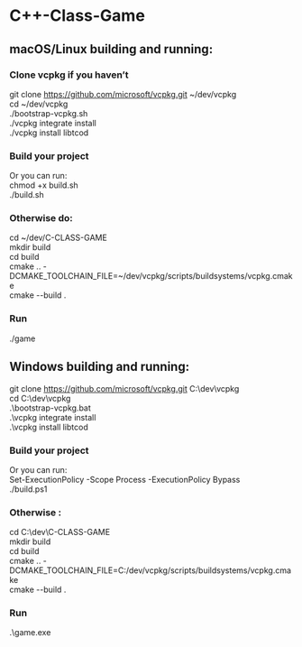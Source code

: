 # C++-Class-Game

##  macOS/Linux building and running:

### Clone vcpkg if you haven’t

git clone https://github.com/microsoft/vcpkg.git ~/dev/vcpkg  
cd ~/dev/vcpkg  
./bootstrap-vcpkg.sh  
./vcpkg integrate install  
./vcpkg install libtcod

### Build your project

Or you can run:  
chmod +x build.sh  
./build.sh

### Otherwise do:

cd ~/dev/C-CLASS-GAME  
mkdir build  
cd build  
cmake .. -DCMAKE_TOOLCHAIN_FILE=~/dev/vcpkg/scripts/buildsystems/vcpkg.cmake  
cmake --build .

### Run
./game

## Windows building and running:

git clone https://github.com/microsoft/vcpkg.git C:\dev\vcpkg  
cd C:\dev\vcpkg  
.\bootstrap-vcpkg.bat  
.\vcpkg integrate install  
.\vcpkg install libtcod  

### Build your project

Or you can run:  
Set-ExecutionPolicy -Scope Process -ExecutionPolicy Bypass  
./build.ps1

### Otherwise :

cd C:\dev\C-CLASS-GAME  
mkdir build  
cd build  
cmake .. -DCMAKE_TOOLCHAIN_FILE=C:/dev/vcpkg/scripts/buildsystems/vcpkg.cmake  
cmake --build .

### Run

.\game.exe
